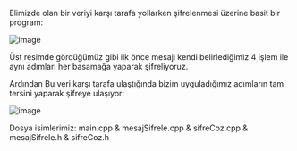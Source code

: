 Elimizde olan bir veriyi karşı tarafa yollarken şifrelenmesi üzerine basit bir program:

![image](https://github.com/isleyen/dataEncryption/assets/136992260/e3ab1693-353e-4de9-97ae-1ce4dbffb591)

Üst resimde gördüğümüz gibi ilk önce mesajı kendi belirlediğimiz 4 işlem ile aynı adımları her basamağa yaparak şifreliyoruz.

Ardından Bu veri karşı tarafa ulaştığında bizim uyguladığımız adımların tam tersini yaparak şifreye ulaşıyor:

![image](https://github.com/isleyen/dataEncryption/assets/136992260/87a14841-cc79-4684-a207-2564258656fd)

Dosya isimlerimiz:
main.cpp & mesajSifrele.cpp & sifreCoz.cpp & mesajSifrele.h & sifreCoz.h

